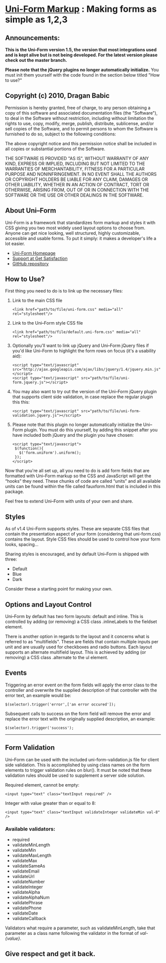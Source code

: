 # [Uni-Form Markup](http://sprawsm.com/uni-form/) : Making forms as simple as 1,2,3

## Announcements:

**This is the Uni–Form version 1.5, the version that most integrations used and is kept alive but is not being developed. For the latest version please check out the master branch.**

**Please note that the jQuery plugins no longer automatically initialize.** You must init them yourself with the code found in the section below 
  titled "How to use?"
  

## Copyright (c) 2010, Dragan Babic
   
   Permission is hereby granted, free of charge, to any person
   obtaining a copy of this software and associated documentation
   files (the "Software"), to deal in the Software without
   restriction, including without limitation the rights to use,
   copy, modify, merge, publish, distribute, sublicense, and/or sell
   copies of the Software, and to permit persons to whom the
   Software is furnished to do so, subject to the following
   conditions:
   
   The above copyright notice and this permission notice shall be
   included in all copies or substantial portions of the Software.
   
   THE SOFTWARE IS PROVIDED "AS IS", WITHOUT WARRANTY OF ANY KIND,
   EXPRESS OR IMPLIED, INCLUDING BUT NOT LIMITED TO THE WARRANTIES
   OF MERCHANTABILITY, FITNESS FOR A PARTICULAR PURPOSE AND
   NONINFRINGEMENT. IN NO EVENT SHALL THE AUTHORS OR COPYRIGHT
   HOLDERS BE LIABLE FOR ANY CLAIM, DAMAGES OR OTHER LIABILITY,
   WHETHER IN AN ACTION OF CONTRACT, TORT OR OTHERWISE, ARISING
   FROM, OUT OF OR IN CONNECTION WITH THE SOFTWARE OR THE USE OR
   OTHER DEALINGS IN THE SOFTWARE.


## About Uni–Form 

Uni-Form is a framework that standardizes form markup and styles it with CSS 
giving you two most widely used layout options to choose from. Anyone can get nice 
looking, well structured, highly customizable, accessible and usable forms. To put 
it simply: it makes a developer's life a lot easier. 

* [Uni-Form Homepage](http://sprawsm.com/uni-form/)
* [Support at Get Satisfaction](http://getsatisfaction.com/uni-form)
* [GitHub repository]()

## How to Use? 

First thing you need to do is to link up the necessary files: 

1.  Link to the main CSS file
    
        <link href="path/to/file/uni-form.css" media="all" rel="stylesheet"/>
    
1.  Link to the Uni–Form style CSS file
    
        <link href="path/to/file/default.uni-form.css" media="all" rel="stylesheet"/>
    
1.  Optionally you'll want to link up jQuery and Uni–Form jQuery files if you'd 
    like Uni–Form to highlight the form rows on focus (it's a usability aid): 
      
        <script type="text/javascript" src="http://ajax.googleapis.com/ajax/libs/jquery/1.4/jquery.min.js"></script>
        <script type="text/javascript" src="path/to/file/uni-form.jquery.js"></script>
    
1.  You may also want to try out the version of the Uni–Form jQuery plugin that
    supports client side validation, in case replace the regular plugin this this:
    
        <script type="text/javascript" src="path/to/file/uni-form-validation.jquery.js"></script>

1. Please note that this plugin no longer automatically initialize the Uni–Form plugin.
   You must do this yourself, by adding this snippet after you have included
   both jQuery and the plugin you have chosen:
   
       <script type="text/javascript">
        $(function(){
          $('form.uniForm').uniform();
        });
       </script>


Now that you're all set up, all you need to do is add form fields that are formatted
with Uni–Form markup so the CSS and JavaScript will get the “hooks” they need. These
chunks of code are called “units” and all available units can be found within the 
file called fauxform.html that is included in this package. 

Feel free to extend Uni–Form with units of your own and share. 


## Styles 

As of v1.4 Uni–Form supports styles. These are separate CSS files that contain the
presentation aspect of your form (considering that uni-form.css) contains the 
layout. Style CSS files should be used to control how your form looks, spacing… 

Sharing styles is encouraged, and by default Uni–Form is shipped with three: 

 * Default
 * Blue 
 * Dark 
    
Consider these a starting point for making your own. 

## Options and Layout Control 

Uni–Form by default has two form layouts: default and inline. This is controlled 
by adding (or removing) a CSS class .inlineLabels to the fieldset element. 

There is another option in regards to the layout and it concerns what is referred 
to as "multifields". These are fields that contain multiple inputs per unit and 
are usually used for checkboxes and radio buttons. Each layout supports an 
alternate multifield layout. This is achieved by adding (or removing) a CSS class
.alternate to the ul element. 


## Events

Triggering an error event on the form fields will apply the error
class to the controller and overwrite the supplied description of that
controller with the error text, an example would be:

    $(selector).trigger('error',['an error occured']);

Subsequent calls to success on the form field will remove the error
and replace the error text with the originally supplied description,
an example:

    $(selector).trigger('success');

----------------------------------------------------------------------------------

## Form Validation

Uni–Form can be used with the included uni-form-validation.js file for client
side validation. This is accomplished by using class names on the form elements
to trigger validation rules on blur(). It must be noted that these validation rules
should be used to supplement a server side solution.

Required element, cannot be empty:

    <input type="text" class="textInput required" />

Integer with value greater than or equal to 8:

    <input type="text" class="textInput validateInteger validateMin val-8" />

### Available validators:

* required
* validateMinLength
* validateMin
* validateMaxLength
* validateMax
* validateSameAs
* validateEmail
* validateUrl
* validateNumber
* validateInteger
* validateAlpha
* validateAlphaNum
* validatePhrase
* validatePhone
* validateDate
* validateCallback

Validators what require a parameter, such as validateMinLength, take that parameter
as a class name following the validator in the format of _val-{value}_. 



## Give respect and get it back.
